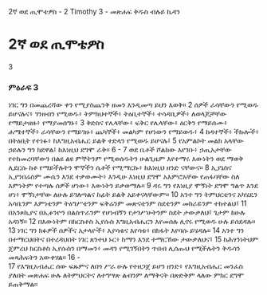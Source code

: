 ﻿
2ኛ ወደ ጢሞቴዎስ - 2 Timothy 3 - መጽሐፍ ቅዱስ ብሉይ ኪዳን
# 2ኛ ወደ ጢሞቴዎስ
3
### ምዕራፍ 3
 ነገር ግን በመጨረሻው ቀን የሚያስጨንቅ ዘመን እንዲመጣ ይህን እወቅ።
2  ሰዎች ራሳቸውን የሚወዱ ይሆናሉና፥ ገንዘብን የሚወዱ፥ ትምክህተኞች፥ ትዕቢተኞች፥ ተሳዳቢዎች፥ ለወላጆቻቸው የማይታዘዙ፥ የማያመሰግኑ፥
3  ቅድስና የሌላቸው፥ ፍቅር የሌላቸው፥ ዕርቅን የማይሰሙ፥ ሐሜተኞች፥ ራሳቸውን የማይገዙ፥ ጨካኞች፥ መልካም የሆነውን የማይወዱ፥
4  ከዳተኞች፥ ችኩሎች፥ በትዕቢት የተነፉ፥ ከእግዚአብሔር ይልቅ ተድላን የሚወዱ ይሆናሉ፤
5  የአምልኮት መልክ አላቸው ኃይሉን ግን ክደዋል፤ ከእነዚህ ደግሞ ራቅ።
6 -
7  ወደ ቤቶች ሾልከው እየገቡ፥ ኃጢአታቸው የተከመረባቸውን በልዩ ልዩ ምኞትንም የሚወሰዱትን ሁልጊዜም እየተማሩ እውነትን ወደ ማወቅ ሊደርሱ ከቶ የማይችሉትን ሞኞችን ሴቶች የሚማርኩ፥ ከእነዚህ ዘንድ ናቸውና።
8  ኢያኔስና ኢያንበሬስም ሙሴን እንደ ተቃወሙት፥ እንዲሁ እነዚህ ደግሞ አእምሮአቸው የጠፋባቸው ስለ እምነትም የተጣሉ ሰዎች ሆነው፥ እውነትን ይቃወማሉ።
9  ዳሩ ግን የእነዚያ ሞኝነት ደግሞ ግልጥ እንደ ሆነ፥ ሞኝነታቸው ለሁሉ ይገለጣልና ከፊት ይልቅ አይቀናላቸውም።
10  አንተ ግን ትምህርቴንና አካሄዴን አሳቤንም እምነቴንም ትዕግሥቴንም ፍቅሬንም መጽናቴንም ስደቴንም መከራዬንም ተከተልህ፤
11  በአንጾኪያና በኢቆንዮን በልስጥራንም የሆነብኝን የታገሥሁትንም ስደት ታውቃለህ፤ ጌታም ከሁሉ አዳነኝ።
12  በእውነትም በክርስቶስ ኢየሱስ እግዚአብሔርን እየመሰሉ ሊኖሩ የሚወዱ ሁሉ ይሰደዳሉ።
13  ነገር ግን ክፉዎች ሰዎችና አታላዮች፥ እያሳቱና እየሳቱ፥ በክፋት እየባሱ ይሄዳሉ።
14  አንተ ግን በተማርህበትና በተረዳህበት ነገር ጸንተህ ኑር፥ ከማን እንደ ተማርኸው ታውቃለህና፤
15  ከሕፃንነትህም ጀምረህ ክርስቶስ ኢየሱስን በማመን፥ መዳን የሚገኝበትን ጥበብ ሊሰጡህ የሚችሉትን ቅዱሳን መጻሕፍትን አውቀሃል።
16 -  
17  የእግዚአብሔር ሰው ፍጹምና ለበጎ ሥራ ሁሉ የተዘጋጀ ይሆን ዘንድ፥ የእግዚአብሔር መንፈስ ያለበት መጽሐፍ ሁሉ ለትምህርትና ለተግሣጽ ልብንም ለማቅናት በጽድቅም ላለው ምክር ደግሞ ይጠቅማል። 
